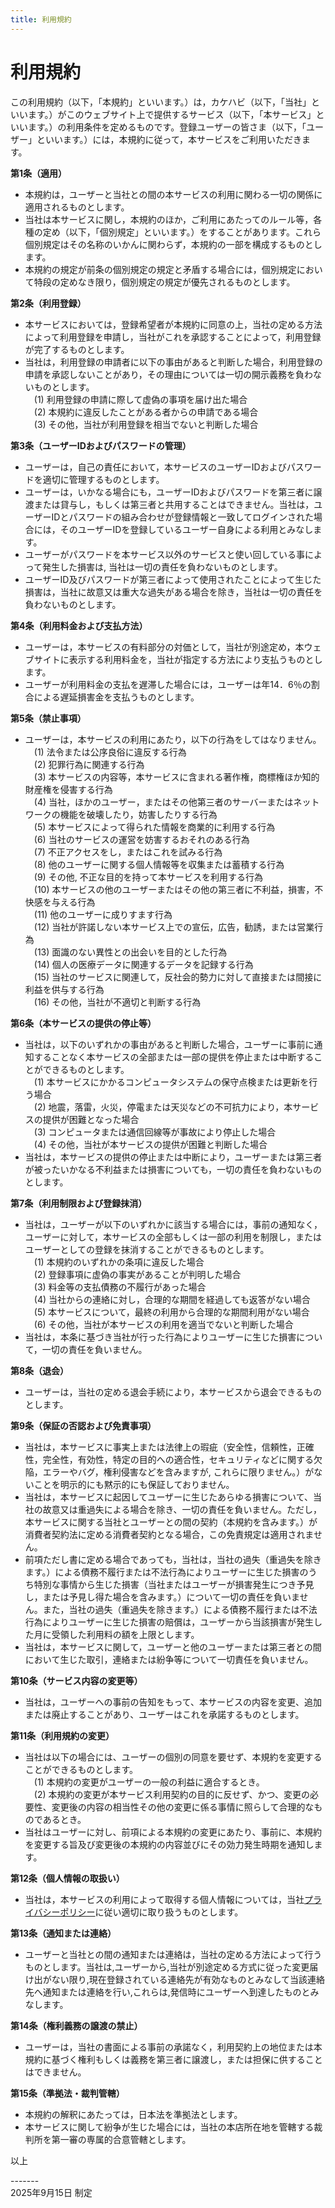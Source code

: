 ```yaml
---
title: 利用規約
---
```


# 利用規約

この利用規約（以下，「本規約」といいます。）は，カケハビ（以下，「当社」といいます。）がこのウェブサイト上で提供するサービス（以下，「本サービス」といいます。）の利用条件を定めるものです。登録ユーザーの皆さま（以下，「ユーザー」といいます。）には，本規約に従って，本サービスをご利用いただきます。<br>

**第1条（適用）<br>**
- 本規約は，ユーザーと当社との間の本サービスの利用に関わる一切の関係に適用されるものとします。<br>
- 当社は本サービスに関し，本規約のほか，ご利用にあたってのルール等，各種の定め（以下，「個別規定」といいます。）をすることがあります。これら個別規定はその名称のいかんに関わらず，本規約の一部を構成するものとします。<br>
- 本規約の規定が前条の個別規定の規定と矛盾する場合には，個別規定において特段の定めなき限り，個別規定の規定が優先されるものとします。<br>

**第2条（利用登録）<br>**
- 本サービスにおいては，登録希望者が本規約に同意の上，当社の定める方法によって利用登録を申請し，当社がこれを承認することによって，利用登録が完了するものとします。<br>
- 当社は，利用登録の申請者に以下の事由があると判断した場合，利用登録の申請を承認しないことがあり，その理由については一切の開示義務を負わないものとします。<br>
　(1) 利用登録の申請に際して虚偽の事項を届け出た場合<br>
　(2) 本規約に違反したことがある者からの申請である場合<br>
　(3) その他，当社が利用登録を相当でないと判断した場合<br>

**第3条（ユーザーIDおよびパスワードの管理）<br>**
- ユーザーは，自己の責任において，本サービスのユーザーIDおよびパスワードを適切に管理するものとします。<br>
- ユーザーは，いかなる場合にも，ユーザーIDおよびパスワードを第三者に譲渡または貸与し，もしくは第三者と共用することはできません。当社は，ユーザーIDとパスワードの組み合わせが登録情報と一致してログインされた場合には，そのユーザーIDを登録しているユーザー自身による利用とみなします。<br>
- ユーザーがパスワードを本サービス以外のサービスと使い回している事によって発生した損害は, 当社は一切の責任を負わないものとします。<br>
- ユーザーID及びパスワードが第三者によって使用されたことによって生じた損害は，当社に故意又は重大な過失がある場合を除き，当社は一切の責任を負わないものとします。<br>

**第4条（利用料金および支払方法）<br>**
- ユーザーは，本サービスの有料部分の対価として，当社が別途定め，本ウェブサイトに表示する利用料金を，当社が指定する方法により支払うものとします。<br>
- ユーザーが利用料金の支払を遅滞した場合には，ユーザーは年14．6％の割合による遅延損害金を支払うものとします。<br>

**第5条（禁止事項）<br>**
- ユーザーは，本サービスの利用にあたり，以下の行為をしてはなりません。<br>
　(1) 法令または公序良俗に違反する行為<br>
　(2) 犯罪行為に関連する行為<br>
　(3) 本サービスの内容等，本サービスに含まれる著作権，商標権ほか知的財産権を侵害する行為<br>
　(4) 当社，ほかのユーザー，またはその他第三者のサーバーまたはネットワークの機能を破壊したり，妨害したりする行為<br>
　(5) 本サービスによって得られた情報を商業的に利用する行為<br>
　(6) 当社のサービスの運営を妨害するおそれのある行為<br>
　(7) 不正アクセスをし，またはこれを試みる行為<br>
　(8) 他のユーザーに関する個人情報等を収集または蓄積する行為<br>
　(9) その他, 不正な目的を持って本サービスを利用する行為<br>
　(10) 本サービスの他のユーザーまたはその他の第三者に不利益，損害，不快感を与える行為<br>
　(11) 他のユーザーに成りすます行為<br>
　(12) 当社が許諾しない本サービス上での宣伝，広告，勧誘，または営業行為<br>
　(13) 面識のない異性との出会いを目的とした行為<br>
　(14) 個人の医療データに関連するデータを記録する行為<br>
　(15) 当社のサービスに関連して，反社会的勢力に対して直接または間接に利益を供与する行為<br>
　(16) その他，当社が不適切と判断する行為<br>

**第6条（本サービスの提供の停止等）<br>**
- 当社は，以下のいずれかの事由があると判断した場合，ユーザーに事前に通知することなく本サービスの全部または一部の提供を停止または中断することができるものとします。<br>
　(1) 本サービスにかかるコンピュータシステムの保守点検または更新を行う場合<br>
　(2) 地震，落雷，火災，停電または天災などの不可抗力により，本サービスの提供が困難となった場合<br>
　(3) コンピュータまたは通信回線等が事故により停止した場合<br>
　(4) その他，当社が本サービスの提供が困難と判断した場合<br>
- 当社は，本サービスの提供の停止または中断により，ユーザーまたは第三者が被ったいかなる不利益または損害についても，一切の責任を負わないものとします。<br>

**第7条（利用制限および登録抹消）<br>**
- 当社は，ユーザーが以下のいずれかに該当する場合には，事前の通知なく，ユーザーに対して，本サービスの全部もしくは一部の利用を制限し，またはユーザーとしての登録を抹消することができるものとします。<br>
　(1) 本規約のいずれかの条項に違反した場合<br>
　(2) 登録事項に虚偽の事実があることが判明した場合<br>
　(3) 料金等の支払債務の不履行があった場合<br>
　(4) 当社からの連絡に対し，合理的な期間を経過しても返答がない場合<br>
　(5) 本サービスについて，最終の利用から合理的な期間利用がない場合<br>
　(6) その他，当社が本サービスの利用を適当でないと判断した場合<br>
- 当社は，本条に基づき当社が行った行為によりユーザーに生じた損害について，一切の責任を負いません。<br>

**第8条（退会）<br>**
- ユーザーは，当社の定める退会手続により，本サービスから退会できるものとします。<br>

**第9条（保証の否認および免責事項）<br>**
- 当社は，本サービスに事実上または法律上の瑕疵（安全性，信頼性，正確性，完全性，有効性，特定の目的への適合性，セキュリティなどに関する欠陥，エラーやバグ，権利侵害などを含みますが, これらに限りません。）がないことを明示的にも黙示的にも保証しておりません。<br>
- 当社は，本サービスに起因してユーザーに生じたあらゆる損害について、当社の故意又は重過失による場合を除き、一切の責任を負いません。ただし，本サービスに関する当社とユーザーとの間の契約（本規約を含みます。）が消費者契約法に定める消費者契約となる場合，この免責規定は適用されません。<br>
- 前項ただし書に定める場合であっても，当社は，当社の過失（重過失を除きます。）による債務不履行または不法行為によりユーザーに生じた損害のうち特別な事情から生じた損害（当社またはユーザーが損害発生につき予見し，または予見し得た場合を含みます。）について一切の責任を負いません。また，当社の過失（重過失を除きます。）による債務不履行または不法行為によりユーザーに生じた損害の賠償は，ユーザーから当該損害が発生した月に受領した利用料の額を上限とします。<br>
- 当社は，本サービスに関して，ユーザーと他のユーザーまたは第三者との間において生じた取引，連絡または紛争等について一切責任を負いません。<br>

**第10条（サービス内容の変更等）<br>**
- 当社は，ユーザーへの事前の告知をもって、本サービスの内容を変更、追加または廃止することがあり、ユーザーはこれを承諾するものとします。<br>

**第11条（利用規約の変更）<br>**
- 当社は以下の場合には、ユーザーの個別の同意を要せず、本規約を変更することができるものとします。<br>
　(1) 本規約の変更がユーザーの一般の利益に適合するとき。<br>
　(2) 本規約の変更が本サービス利用契約の目的に反せず、かつ、変更の必要性、変更後の内容の相当性その他の変更に係る事情に照らして合理的なものであるとき。<br>
- 当社はユーザーに対し、前項による本規約の変更にあたり、事前に、本規約を変更する旨及び変更後の本規約の内容並びにその効力発生時期を通知します。<br>

**第12条（個人情報の取扱い）<br>**
- 当社は，本サービスの利用によって取得する個人情報については，当社[プライバシーポリシー](https://makoto-321.github.io/privacy-policy/)に従い適切に取り扱うものとします。<br>

**第13条（通知または連絡）<br>**
- ユーザーと当社との間の通知または連絡は，当社の定める方法によって行うものとします。当社は,ユーザーから,当社が別途定める方式に従った変更届け出がない限り,現在登録されている連絡先が有効なものとみなして当該連絡先へ通知または連絡を行い,これらは,発信時にユーザーへ到達したものとみなします。<br>

**第14条（権利義務の譲渡の禁止）<br>**
- ユーザーは，当社の書面による事前の承諾なく，利用契約上の地位または本規約に基づく権利もしくは義務を第三者に譲渡し，または担保に供することはできません。<br>

**第15条（準拠法・裁判管轄）<br>**
- 本規約の解釈にあたっては，日本法を準拠法とします。<br>
- 本サービスに関して紛争が生じた場合には，当社の本店所在地を管轄する裁判所を第一審の専属的合意管轄とします。<br>

以上

-------<br>
2025年9月15日 制定
